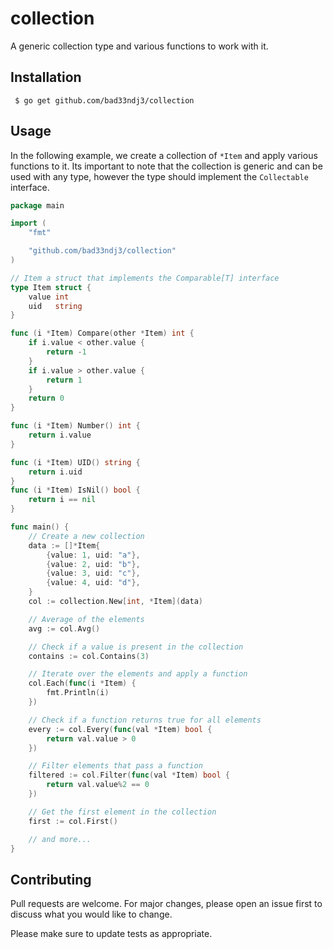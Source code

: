 # collection

A generic collection type and various functions to work with it.

## Installation

` $ go get github.com/bad33ndj3/collection`


## Usage

In the following example, we create a collection of `*Item` and apply various functions to it. Its important to note that the collection is generic and can be used with any type, however the type should implement the `Collectable` interface.

```go
package main

import (
	"fmt"

	"github.com/bad33ndj3/collection"
)

// Item a struct that implements the Comparable[T] interface
type Item struct {
	value int
	uid   string
}

func (i *Item) Compare(other *Item) int {
	if i.value < other.value {
		return -1
	}
	if i.value > other.value {
		return 1
	}
	return 0
}

func (i *Item) Number() int {
	return i.value
}

func (i *Item) UID() string {
	return i.uid
}
func (i *Item) IsNil() bool {
	return i == nil
}

func main() {
	// Create a new collection
	data := []*Item{
		{value: 1, uid: "a"},
		{value: 2, uid: "b"},
		{value: 3, uid: "c"},
		{value: 4, uid: "d"},
	}
	col := collection.New[int, *Item](data)

	// Average of the elements
	avg := col.Avg()

	// Check if a value is present in the collection
	contains := col.Contains(3)

	// Iterate over the elements and apply a function
	col.Each(func(i *Item) {
		fmt.Println(i)
	})

	// Check if a function returns true for all elements
	every := col.Every(func(val *Item) bool {
		return val.value > 0
	})

	// Filter elements that pass a function
	filtered := col.Filter(func(val *Item) bool {
		return val.value%2 == 0
	})

	// Get the first element in the collection
	first := col.First()

	// and more...
}

```

## Contributing
Pull requests are welcome. For major changes, please open an issue first to discuss what you would like to change.

Please make sure to update tests as appropriate.
